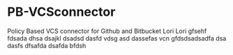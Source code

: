 # PB-VCSconnector
Policy Based VCS connector for Github and Bitbucket
Lori
Lori
gfsehf
fdsada
dhsa
dsajkl
dsadsd
dasfd
vdsg
asd
dassefas
 vcn
gfdsdsadsadfa
dsa
dasfs
dfsafda
dsafda
bfdsh
